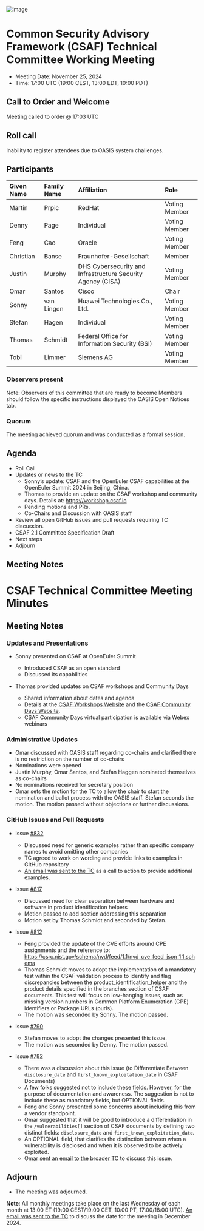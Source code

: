 ![image](https://user-images.githubusercontent.com/1690898/139102180-5c1e2583-14f1-4f58-ab2b-9e3807ed529c.png)

# Common Security Advisory Framework (CSAF) Technical Committee Working Meeting

- Meeting Date: November 25, 2024
- Time: 17:00 UTC (19:00 CEST, 13:00 EDT, 10:00 PDT)

## Call to Order and Welcome

Meeting called to order @ 17:03 UTC

## Roll call

Inability to register attendees due to OASIS system challenges.

## Participants

| Given Name | Family Name | Affiliation                                                 | Role          |
|:-----------|:------------|:------------------------------------------------------------|:--------------|
| Martin     | Prpic       | RedHat                                                      | Voting Member |
| Denny      | Page        | Individual                                                  | Voting Member |
| Feng       | Cao         | Oracle                                                      | Voting Member |
| Christian  | Banse       | Fraunhofer-Gesellschaft                                     | Member        |
| Justin     | Murphy      | DHS Cybersecurity and Infrastructure Security Agency (CISA) | Voting Member |
| Omar       | Santos      | Cisco                                                       | Chair         |
| Sonny      | van Lingen  | Huawei Technologies Co., Ltd.                               | Voting Member |
| Stefan     | Hagen       | Individual                                                  | Voting Member |
| Thomas     | Schmidt     | Federal Office for Information Security (BSI)               | Voting Member |
| Tobi       |  Limmer     | Siemens AG                                                  | Voting Member |

### Observers present

Note: Observers of this committee that are ready to become Members should follow the specific instructions displayed the OASIS Open Notices tab.

### Quorum
The meeting achieved quorum and was conducted as a formal session.

## Agenda

- Roll Call
- Updates or news to the TC
  - Sonny’s update: CSAF and the OpenEuler CSAF capabilities at the OpenEuler Summit 2024 in Beijing, China.
  - Thomas to provide an update on the CSAF workshop and community days. Details at: https://workshop.csaf.io
  - Pending motions and PRs. 
  - Co-Chairs and Discussion with OASIS staff
- Review all open GitHub issues and pull requests requiring TC discussion.
- CSAF 2.1 Committee Specification Draft
- Next steps
- Adjourn

## Meeting Notes


# CSAF Technical Committee Meeting Minutes

## Meeting Notes

### Updates and Presentations
- Sonny presented on CSAF at OpenEuler Summit
  - Introduced CSAF as an open standard
  - Discussed its capabilities

- Thomas provided updates on CSAF workshops and Community Days
  - Shared information about dates and agenda
  - Details at the [CSAF Workshops Website](https://oasis-open.github.io/csaf-documentation/workshop/) and the [CSAF Community Days Website](https://oasis-open.github.io/csaf-documentation/communitydays/).
  - CSAF Community Days virtual participation is available via Webex webinars

### Administrative Updates
- Omar discussed with OASIS staff regarding co-chairs and clarified there is no restriction on the number of co-chairs
- Nominations were opened
- Justin Murphy, Omar Santos, and Stefan Haggen nominated themselves as co-chairs
- No nominations received for secretary position
- Omar sets the motion for the TC to allow the chair to start the nomination and ballot process with the OASIS staff. Stefan seconds the motion. The motion passed without objections or further discussions.

### GitHub Issues and Pull Requests

- Issue [#832](https://github.com/oasis-tcs/csaf/issues/832)
  - Discussed need for generic examples rather than specific company names to avoid omitting other companies
  - TC agreed to work on wording and provide links to examples in GitHub repository
  - [An email was sent to the TC](https://groups.oasis-open.org/discussion/call-to-action-for-832) as a call to action to provide additional examples.

- Issue [#817](https://github.com/oasis-tcs/csaf/issues/817)
  - Discussed need for clear separation between hardware and software in product identification helpers
  - Motion passed to add section addressing this separation
  - Motion set by Thomas Schmidt and seconded by Stefan.

- Issue [#812](https://github.com/oasis-tcs/csaf/issues/812)
  - Feng provided the update of the CVE efforts around CPE assignments and the reference to: https://csrc.nist.gov/schema/nvd/feed/1.1/nvd_cve_feed_json_1.1.schema
  - Thomas Schmidt moves to adopt the implementation of a mandatory test within the CSAF validation process to identify and flag discrepancies between the product_identification_helper and the product details specified in the branches section of CSAF documents. This test will focus on low-hanging issues, such as missing version numbers in Common Platform Enumeration (CPE) identifiers or Package URLs (purls).
  - The motion was seconded by Sonny. The motion passed.

- Issue [#790](https://github.com/oasis-tcs/csaf/issues/790)
  - Stefan moves to adopt the changes presented this issue.
  - The motion was seconded by Denny. The motion passed. 

- Issue [#782](https://github.com/oasis-tcs/csaf/issues/782)
  - There was a discussion about this issue (to Differentiate Between `disclosure_date` and `first_known_exploitation_date` in CSAF Documents)
  - A few folks suggested not to include these fields. However, for the purpose of documentation and awareness. The suggestion is not to include these as mandatory fields, but OPTIONAL fields.
  - Feng and Sonny presented some concerns about including this from a vendor standpoint.
  - Omar suggested that it will be good to introduce a differentiation in the `/vulnerabilities[]` section of CSAF documents by defining two distinct fields: `disclosure_date` and `first_known_exploitation_date`.
  - An OPTIONAL field, that clarifies the distinction between when a vulnerability is disclosed and when it is observed to be actively exploited.  
  - Omar[ sent an email to the broader TC](https://groups.oasis-open.org/discussion/issue-782-differentiate-betweendisclosure-dateandfirst-known-exploitation-datein-csaf-documents) to discuss this issue.
 

## Adjourn

- The meeting was adjourned.

**Note**: All monthly meetings take place on the last Wednesday of each month at 13:00 ET (19:00 CEST/19:00 CET, 10:00 PT, 17:00/18:00 UTC).
[An email was sent to the TC](https://groups.oasis-open.org/discussion/tc-meeting-in-december-2024) to discuss the date for the meeting in December 2024.  
